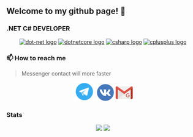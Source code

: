 ## Welcome to my github page! 👋

### .NET C# DEVELOPER
<div align="Center">  
  <a href="#"><img src="https://cdn.jsdelivr.net/gh/devicons/devicon/icons/dot-net/dot-net-original.svg" height="48" width="48" alt="dot-net logo"/></a>
  <a href="#"><img src="https://cdn.jsdelivr.net/gh/devicons/devicon/icons/dotnetcore/dotnetcore-original.svg" height="48" width="48" alt="dotnetcore logo"/></a>
  <a href="#"><img src="https://cdn.jsdelivr.net/gh/devicons/devicon/icons/csharp/csharp-original.svg" height="48" width="48" alt="csharp logo"/></a>
  <a href="#"><img src="https://cdn.jsdelivr.net/gh/devicons/devicon/icons/cplusplus/cplusplus-original.svg" height="48" width="48" alt="cplusplus logo"/></a>
</div>

### 📫 How to reach me
> Messenger contact will more faster
<div align="Center">
 <a href="https://t.me/Nik0laev_Aleksandr"><img src="https://github.com/OneCellDM/OneCellDM/blob/main/TG.png" height="50" alt="TG-logo"/></a>
 <a href="https://vk.com/k0k0k0s" style="margin:22px 0"><img src="https://github.com/OneCellDM/OneCellDM/blob/main/vk.png" height="45" alt="vk-logo" /></a>
 <a href="mailto:sanek22cs@gmail.com"><img src="https://github.com/OneCellDM/OneCellDM/blob/main/gmail.webp" height="45" alt="gmail" /></a>
</div>


### Stats
<div align="Center">
  <span><img style="max-width: 100%;height: 195px;" src="https://github-readme-stats.vercel.app/api?username=Sawa121212&show_icons=true&theme=dark&include_all_commits=true"/></span>
  <span><img style="max-width: 100%;height: 195px;" src="https://github-readme-stats.vercel.app/api/top-langs/?username=Sawa121212&theme=dark&show_icons=true&include_all_commits=true&layout=compact"/></span>
</div>
